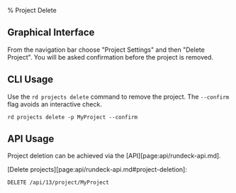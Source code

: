 % Project Delete

## Graphical Interface

From the navigation bar choose "Project Settings" and then "Delete Project". You will be asked confirmation before the project is removed.

## CLI Usage

Use the `rd projects delete` command to remove the project. 
The `--confirm` flag avoids an interactive check.

~~~~~~~~~~~~~~~~~~~~~~~~~~~~~~~~~~~~~~~~~~~~~~~~~ {.bash}
rd projects delete -p MyProject --confirm
~~~~~~~~~~~~~~~~~~~~~~~~~~~~~~~~~~~~~~~~~~~~~~~~~

## API Usage

Project deletion can be achieved via the [API][page:api/rundeck-api.md].

[Delete projects][page:api/rundeck-api.md#project-deletion]:

    DELETE /api/13/project/MyProject

